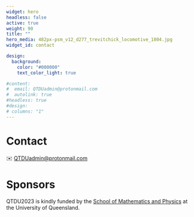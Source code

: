 ```yaml
---
widget: hero
headless: false
active: true
weight: 90
title: ""
hero_media: 482px-psm_v12_d277_trevitchick_locomotive_1804.jpg
widget_id: contact

design:
  background:
    color: "#000000"
    text_color_light: true

#content:
#  email: QTDUadmin@protonmail.com
#  autolink: true
#headless: true
#design:
# columns: "1"
---
```

# Contact

:envelope: [QTDUadmin@protonmail.com](mailto:QTDUadmin@protonmail.com) 



# Sponsors

QTDU2023 is kindly funded by the [School of Mathematics and Physics](https://smp.uq.edu.au) at the University of Queensland.
<br>

